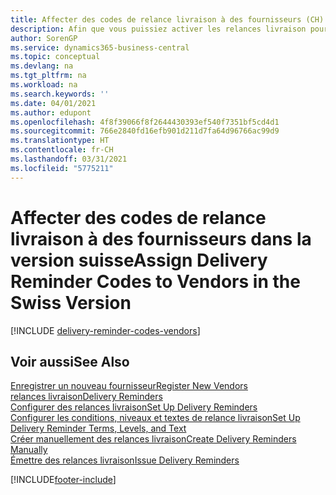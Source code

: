 ```yaml
---
title: Affecter des codes de relance livraison à des fournisseurs (CH)
description: Afin que vous puissiez activer les relances livraison pour les achats en retard, vous devez affecter des conditions de relance livraison à des fournisseurs dans la version suisse.
author: SorenGP
ms.service: dynamics365-business-central
ms.topic: conceptual
ms.devlang: na
ms.tgt_pltfrm: na
ms.workload: na
ms.search.keywords: ''
ms.date: 04/01/2021
ms.author: edupont
ms.openlocfilehash: 4f8f39066f8f2644430393ef540f7351bf5cd4d1
ms.sourcegitcommit: 766e2840fd16efb901d211d7fa64d96766ac99d9
ms.translationtype: HT
ms.contentlocale: fr-CH
ms.lasthandoff: 03/31/2021
ms.locfileid: "5775211"
---
```

# <a name="assign-delivery-reminder-codes-to-vendors-in-the-swiss-version"></a><span data-ttu-id="4c8b0-103">Affecter des codes de relance livraison à des fournisseurs dans la version suisse</span><span class="sxs-lookup"><span data-stu-id="4c8b0-103">Assign Delivery Reminder Codes to Vendors in the Swiss Version</span></span>

[!INCLUDE [delivery-reminder-codes-vendors](../includes/ATCHDE/delivery-reminder-codes-vendors.md)]

## <a name="see-also"></a><span data-ttu-id="4c8b0-104">Voir aussi</span><span class="sxs-lookup"><span data-stu-id="4c8b0-104">See Also</span></span>

[<span data-ttu-id="4c8b0-105">Enregistrer un nouveau fournisseur</span><span class="sxs-lookup"><span data-stu-id="4c8b0-105">Register New Vendors</span></span>](../../purchasing-how-register-new-vendors.md)  
[<span data-ttu-id="4c8b0-106">relances livraison</span><span class="sxs-lookup"><span data-stu-id="4c8b0-106">Delivery Reminders</span></span>](delivery-reminders.md)  
[<span data-ttu-id="4c8b0-107">Configurer des relances livraison</span><span class="sxs-lookup"><span data-stu-id="4c8b0-107">Set Up Delivery Reminders</span></span>](how-to-set-up-delivery-reminders.md)  
[<span data-ttu-id="4c8b0-108">Configurer les conditions, niveaux et textes de relance livraison</span><span class="sxs-lookup"><span data-stu-id="4c8b0-108">Set Up Delivery Reminder Terms, Levels, and Text</span></span>](how-to-set-up-delivery-reminder-terms-levels-and-text.md)  
[<span data-ttu-id="4c8b0-109">Créer manuellement des relances livraison</span><span class="sxs-lookup"><span data-stu-id="4c8b0-109">Create Delivery Reminders Manually</span></span>](how-to-create-delivery-reminders-manually.md)  
[<span data-ttu-id="4c8b0-110">Émettre des relances livraison</span><span class="sxs-lookup"><span data-stu-id="4c8b0-110">Issue Delivery Reminders</span></span>](how-to-issue-delivery-reminders.md)  


[!INCLUDE[footer-include](../../includes/footer-banner.md)]
